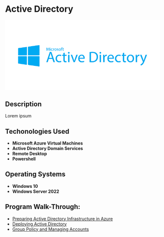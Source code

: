 <h1>Active Directory</h1>

![](https://github.com/rbrianshutt/active_directory/blob/main/Active%20Directory%202.0/active-directory-logo.png)


<h2>Description</h2>
Lorem ipsum
<br />

<h2>Techonologies Used</h2>

- <b>Microsoft Azure Virtual Machines</b>
- <b>Active Directory Domain Services</b>
- <b>Remote Desktop</b>
- <b>Powershell</b>

<h2>Operating Systems</h2>

- <b>Windows 10</b>
- <b>Windows Server 2022</b>

<h2>Program Walk-Through:</h2>

- [Preparing Active Directory Infrastructure in Azure](https://github.com/rbrianshutt/active_directory_infrastructure)
- [Deploying Active Directory](https://github.com/rbrianshutt/deploying_active_directory)
- [Group Policy and Managing Accounts](https://github.com/rbrianshutt/active_directory_accounts) 


